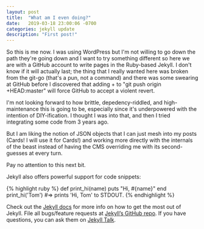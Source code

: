 ```yaml
---
layout: post
title:  "What am I even doing?"
date:   2019-03-18 23:00:06 -0700
categories: jekyll update
description: "First post!"
---
```

So this is me now. I was using WordPress but I'm not willing to go down the path they're going down
and I want to try something different so here we are with a GitHub account to write pages in the
Ruby-based Jekyll. I don't know if it will actually last; the thing that I really wanted here was
broken from the git-go (that's a pun, not a command) and there was some swearing at GitHub before I
discovered that adding + to "git push origin +HEAD:master" will force GitHub to accept a violent
revert.

I'm not looking forward to how brittle, depedency-riddled, and high-maintenance this is going to be, 
especially since it's underpowered with the intention of DIY-ification. I thought I was into that, 
and then I tried integrating some code from 3 years ago.

But I am liking the notion of JSON objects that I can just mesh into my posts (Cards! I will use it
for Cards!) and working more directly with the internals of the beast instead of having the CMS
overriding me with its second-guesses at every turn.

Pay no attention to this next bit.

Jekyll also offers powerful support for code snippets:

{% highlight ruby %}
def print_hi(name)
  puts "Hi, #{name}"
end
print_hi('Tom')
#=> prints 'Hi, Tom' to STDOUT.
{% endhighlight %}

Check out the [Jekyll docs][jekyll-docs] for more info on how to get the most out of Jekyll. File all bugs/feature requests at [Jekyll’s GitHub repo][jekyll-gh]. If you have questions, you can ask them on [Jekyll Talk][jekyll-talk].

[jekyll-docs]: https://jekyllrb.com/docs/home
[jekyll-gh]:   https://github.com/jekyll/jekyll
[jekyll-talk]: https://talk.jekyllrb.com/
